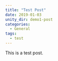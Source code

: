 ```yaml
---
title: "Test Post"
date: 2019-01-03
unity_dir: demo1-post
categories:
  - General
tags:
  - test
---
```


This is a test post.

